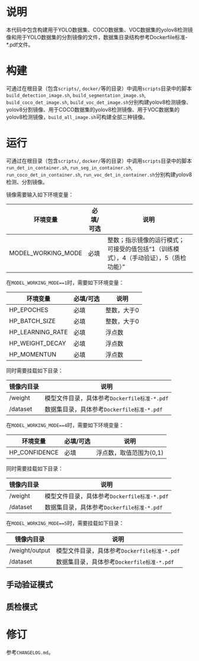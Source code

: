 # 说明

本代码中包含构建用于YOLO数据集、COCO数据集、VOC数据集的yolov8检测镜像和用于YOLO数据集的分割镜像的文件，数据集目录结构参考Dockerfile标准-\*.pdf文件。

# 构建

可通过在根目录（包含`scripts/`, `docker/`等的目录）中调用`scripts`目录中的脚本`build_detection_image.sh`, `build_segmentation_image.sh`, `build_coco_det_image.sh`, `build_voc_det_image.sh`分别构建yolov8检测镜像、yolov8分割镜像、用于COCO数据集的yolov8检测镜像、用于VOC数据集的yolov8检测镜像，`build_all_image.sh`可构建全部三种镜像。

# 运行

可通过在根目录（包含`scripts/`, `docker/`等的目录）中调用`scripts`目录中的脚本`run_det_in_container.sh`, `run_seg_in_container.sh`, `run_coco_det_in_container.sh`, `run_voc_det_in_container.sh`分别构建yolov8检测、分割镜像。

镜像需要输入如下环境变量：

| 环境变量 | 必填/可选 | 说明 |
| -- | -- | -- |
| MODEL_WORKING_MODE | 必填 | 整数；指示镜像的运行模式；可接受的值包括“1（训练模式），4（手动验证），5（质检功能）” |

在`MODEL_WORKING_MODE==1`时，需要如下环境变量：

| 环境变量 | 必填/可选 | 说明 |
| -- | -- | -- |
| HP_EPOCHES | 必填 | 整数，大于0 |
| HP_BATCH_SIZE | 必填 | 整数，大于0 |
| HP_LEARNING_RATE | 必填 | 浮点数 |
| HP_WEIGHT_DECAY | 必填 | 浮点数 |
| HP_MOMENTUN | 必填 | 浮点数 |

同时需要挂载如下目录：

| 镜像内目录 | 说明 |
| -- | -- |
| /weight | 模型文件目录，具体参考`Dockerfile标准-*.pdf` |
| /dataset | 数据集目录，具体参考`Dockerfile标准-*.pdf` |

在`MODEL_WORKING_MODE==4`时，需要如下环境变量：

| 环境变量 | 必填/可选 | 说明 |
| -- | -- | -- |
| HP_CONFIDENCE | 必填 | 浮点数，取值范围为(0,1) |

同时需要挂载如下目录：

| 镜像内目录 | 说明 |
| -- | -- |
| /weight | 模型文件目录，具体参考`Dockerfile标准-*.pdf` |
| /dataset | 数据集目录，具体参考`Dockerfile标准-*.pdf` |

在`MODEL_WORKING_MODE==5`时，需要挂载如下目录：

| 镜像内目录 | 说明 |
| -- | -- |
| /weight/output | 模型文件目录，具体参考`Dockerfile标准-*.pdf` |
| /dataset | 数据集目录，具体参考`Dockerfile标准-*.pdf` |

## 手动验证模式

## 质检模式

# 修订

参考`CHANGELOG.md`。
